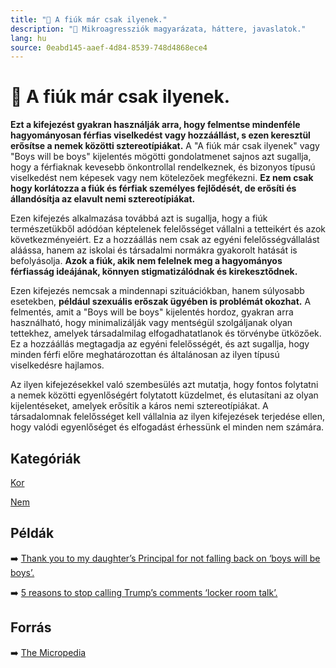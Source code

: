 ```yaml
---
title: "🚫 A fiúk már csak ilyenek."
description: "🚫 Mikroagressziók magyarázata, háttere, javaslatok."
lang: hu
source: 0eabd145-aaef-4d84-8539-748d4868ece4
---
```


<div class="wiki-content agression-title">

# 🚫 A fiúk már csak ilyenek.

**Ezt a kifejezést gyakran használják arra, hogy felmentse mindenféle hagyományosan férfias viselkedést vagy hozzáállást, s ezen keresztül erősítse a nemek közötti sztereotípiákat.** A "A fiúk már csak ilyenek" vagy "Boys will be boys" kijelentés mögötti gondolatmenet sajnos azt sugallja, hogy a férfiaknak kevesebb önkontrollal rendelkeznek, és bizonyos típusú viselkedést nem képesek vagy nem kötelezőek megfékezni. **Ez nem csak hogy korlátozza a fiúk és férfiak személyes fejlődését, de erősíti és állandósítja az elavult nemi sztereotípiákat.**

Ezen kifejezés alkalmazása továbbá azt is sugallja, hogy a fiúk természetükből adódóan képtelenek felelősséget vállalni a tetteikért és azok következményeiért. Ez a hozzáállás nem csak az egyéni felelősségvállalást aláássa, hanem az iskolai és társadalmi normákra gyakorolt hatását is befolyásolja. **Azok a fiúk, akik nem felelnek meg a hagyományos férfiasság ideájának, könnyen stigmatizálódnak és kirekesztődnek.**

Ezen kifejezés nemcsak a mindennapi szituációkban, hanem súlyosabb esetekben, **például szexuális erőszak ügyében is problémát okozhat.** A felmentés, amit a "Boys will be boys" kijelentés hordoz, gyakran arra használható, hogy minimalizálják vagy mentségül szolgáljanak olyan tettekhez, amelyek társadalmilag elfogadhatatlanok és törvénybe ütközőek. Ez a hozzáállás megtagadja az egyéni felelősségét, és azt sugallja, hogy minden férfi előre meghatározottan és általánosan az ilyen típusú viselkedésre hajlamos.

Az ilyen kifejezésekkel való szembesülés azt mutatja, hogy fontos folytatni a nemek közötti egyenlőségért folytatott küzdelmet, és elutasítani az olyan kijelentéseket, amelyek erősítik a káros nemi sztereotípiákat. A társadalomnak felelősséget kell vállalnia az ilyen kifejezések terjedése ellen, hogy valódi egyenlőséget és elfogadást érhessünk el minden nem számára.


<div class="categories">

## Kategóriák

[Kor](/#/entry?id=kor)

[Nem](/#/entry?id=nem)

</div>

## Példák

➡️ [Thank you to my daughter’s Principal for not falling back on ‘boys will be boys’.](https://www.scarymommy.com/gtfo-of-others-personal-bubbles/)


➡️ [5 reasons to stop calling Trump’s comments ‘locker room talk’.](https://www.vox.com/identities/2016/10/11/13230414/trump-leaked-audio-locker-room-sexual-assault)

## Forrás

➡️ [The Micropedia](https://www.themicropedia.org/)


</div>
